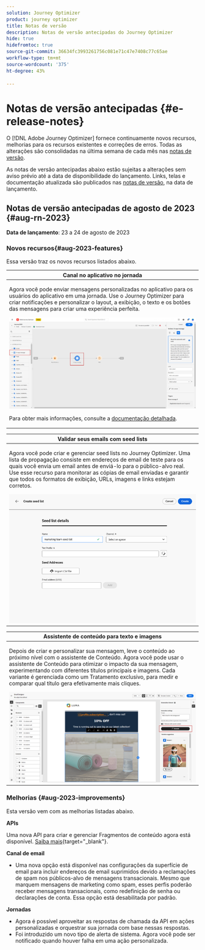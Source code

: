 ```yaml
---
solution: Journey Optimizer
product: journey optimizer
title: Notas de versão
description: Notas de versão antecipadas do Journey Optimizer
hide: true
hidefromtoc: true
source-git-commit: 36634fc3993261756c081e71c47e7408c77c65ae
workflow-type: tm+mt
source-wordcount: '375'
ht-degree: 43%

---
```


# Notas de versão antecipadas {#e-release-notes}

O [!DNL Adobe Journey Optimizer] fornece continuamente novos recursos, melhorias para os recursos existentes e correções de erros. Todas as alterações são consolidadas na última semana de cada mês nas [notas de versão](release-notes.md).

As notas de versão antecipadas abaixo estão sujeitas a alterações sem aviso prévio até a data de disponibilidade do lançamento. Links, telas e documentação atualizada são publicados nas [notas de versão](release-notes.md), na data de lançamento.

## Notas de versão antecipadas de agosto de 2023 {#aug-rn-2023}

**Data de lançamento**: 23 a 24 de agosto de 2023

### Novos recursos{#aug-2023-features}

Essa versão traz os novos recursos listados abaixo.

<table>
<thead>
<tr>
<th><strong>Canal no aplicativo no jornada</strong><br/></th>
</tr>
</thead>
<tbody>
<tr>
<td>
<p>Agora você pode enviar mensagens personalizadas no aplicativo para os usuários do aplicativo em uma jornada. Use o Journey Optimizer para criar notificações e personalizar o layout, a exibição, o texto e os botões das mensagens para criar uma experiência perfeita.</p>
<img src="assets/in_app_journey_1.png"/>
<p>Para obter mais informações, consulte a <a href="../in-app/get-started-in-app.md">documentação detalhada</a>.</p>
</tr>
</tbody>
</table>


<table>
<thead>
<tr>
<th><strong>Validar seus emails com seed lists</strong><br/></th>
</tr>
</thead>
<tbody>
<tr>
<td>
<p>Agora você pode criar e gerenciar seed lists no Journey Optimizer. Uma lista de propagação consiste em endereços de email de teste para os quais você envia um email antes de enviá-lo para o público-alvo real. Use esse recurso para monitorar as cópias de email enviadas e garantir que todos os formatos de exibição, URLs, imagens e links estejam corretos.</p>
<img src="../configuration/assets/seed-list-details.png">
<!--p>For more information, refer to the <a href="../audience/get-started-audience-orchestration.md">detailed documentation</a>.</p-->
</td>
</tr>
</tbody>
</table>


<table>
<thead>
<tr>
<th><strong>Assistente de conteúdo para texto e imagens</strong><br/></th>
</tr>
</thead>
<tbody>
<tr>
<td>
<p>Depois de criar e personalizar sua mensagem, leve o conteúdo ao próximo nível com o assistente de Conteúdo. Agora você pode usar o assistente de Conteúdo para otimizar o impacto da sua mensagem, experimentando com diferentes títulos principais e imagens. Cada variante é gerenciada como um Tratamento exclusivo, para medir e comparar qual título gera efetivamente mais cliques.</p>
<img src="assets/gen-ai-image-2.png"/>
<!--p>For more information, refer to the <a href="../start/search-filter-categorize.md#tags">detailed documentation</a>.</p-->
</td>
</tr>
</tbody>
</table>



### Melhorias {#aug-2023-improvements}

Esta versão vem com as melhorias listadas abaixo.

**APIs**

Uma nova API para criar e gerenciar Fragmentos de conteúdo agora está disponível. [Saiba mais](https://developer.adobe.com/journey-optimizer-apis/references/content-templates/#tag/Content-fragment-API){target="_blank"}.

**Canal de email**

* Uma nova opção está disponível nas configurações da superfície de email para incluir endereços de email suprimidos devido a reclamações de spam nos públicos-alvo de mensagens transacionais. Mesmo que marquem mensagens de marketing como spam, esses perfis poderão receber mensagens transacionais, como redefinição de senha ou declarações de conta. Essa opção está desabilitada por padrão.

**Jornadas**

* Agora é possível aproveitar as respostas de chamada da API em ações personalizadas e orquestrar sua jornada com base nessas respostas.
* Foi introduzido um novo tipo de alerta de sistema. Agora você pode ser notificado quando houver falha em uma ação personalizada.
